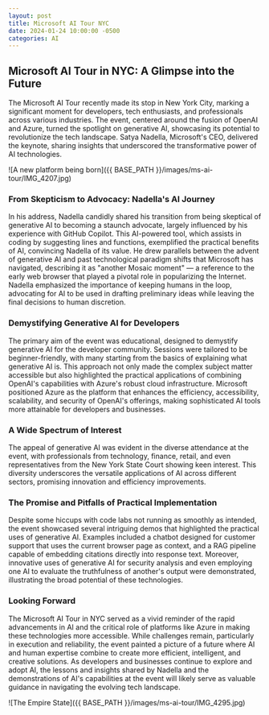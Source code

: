 ```yaml
---
layout: post
title: Microsoft AI Tour NYC 
date: 2024-01-24 10:00:00 -0500
categories: AI 
---
```



## Microsoft AI Tour in NYC: A Glimpse into the Future
The Microsoft AI Tour recently made its stop in New York City, marking a significant moment for developers, tech enthusiasts, and professionals across various industries. The event, centered around the fusion of OpenAI and Azure, turned the spotlight on generative AI, showcasing its potential to revolutionize the tech landscape. Satya Nadella, Microsoft's CEO, delivered the keynote, sharing insights that underscored the transformative power of AI technologies.

![A new platform being born]({{ BASE_PATH }}/images/ms-ai-tour/IMG_4207.jpg)

### From Skepticism to Advocacy: Nadella's AI Journey
In his address, Nadella candidly shared his transition from being skeptical of generative AI to becoming a staunch advocate, largely influenced by his experience with GitHub Copilot. This AI-powered tool, which assists in coding by suggesting lines and functions, exemplified the practical benefits of AI, convincing Nadella of its value. He drew parallels between the advent of generative AI and past technological paradigm shifts that Microsoft has navigated, describing it as "another Mosaic moment" — a reference to the early web browser that played a pivotal role in popularizing the Internet. Nadella emphasized the importance of keeping humans in the loop, advocating for AI to be used in drafting preliminary ideas while leaving the final decisions to human discretion.

### Demystifying Generative AI for Developers
The primary aim of the event was educational, designed to demystify generative AI for the developer community. Sessions were tailored to be beginner-friendly, with many starting from the basics of explaining what generative AI is. This approach not only made the complex subject matter accessible but also highlighted the practical applications of combining OpenAI's capabilities with Azure's robust cloud infrastructure. Microsoft positioned Azure as the platform that enhances the efficiency, accessibility, scalability, and security of OpenAI's offerings, making sophisticated AI tools more attainable for developers and businesses.

### A Wide Spectrum of Interest
The appeal of generative AI was evident in the diverse attendance at the event, with professionals from technology, finance, retail, and even representatives from the New York State Court showing keen interest. This diversity underscores the versatile applications of AI across different sectors, promising innovation and efficiency improvements.

### The Promise and Pitfalls of Practical Implementation
Despite some hiccups with code labs not running as smoothly as intended, the event showcased several intriguing demos that highlighted the practical uses of generative AI. Examples included a chatbot designed for customer support that uses the current browser page as context, and a RAG pipeline capable of embedding citations directly into response text. Moreover, innovative uses of generative AI for security analysis and even employing one AI to evaluate the truthfulness of another's output were demonstrated, illustrating the broad potential of these technologies.

### Looking Forward
The Microsoft AI Tour in NYC served as a vivid reminder of the rapid advancements in AI and the critical role of platforms like Azure in making these technologies more accessible. While challenges remain, particularly in execution and reliability, the event painted a picture of a future where AI and human expertise combine to create more efficient, intelligent, and creative solutions. As developers and businesses continue to explore and adopt AI, the lessons and insights shared by Nadella and the demonstrations of AI's capabilities at the event will likely serve as valuable guidance in navigating the evolving tech landscape.

![The Empire State]({{ BASE_PATH }}/images/ms-ai-tour/IMG_4295.jpg)